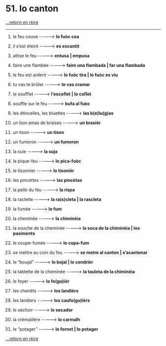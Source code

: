 # 51. lo canton

[...retorn en rèire](../sommaire.md)

---

1. le feu couve -----> **lo fuòc coa**

2. il s’est éteint -----> **es escantit**

3. attise le feu -----> **entusa | empusa**

4. faire une flambée -----> **faire una flambada | far una flambada**

5. le feu est ardent -----> **lo fuòc tira | lo fuòc es viu**

6. tu vas te brûler -----> **te vas cramar**

7. le soufflet -----> **l’escoflet | lo coflet**

8. souffle sur le feu -----> **bufa al fuòc**

9. les étincelles, les bluettes -----> **las b(e)lu(g)as**

10. un bon amas de braises -----> **un brasièr**

11. un tison -----> **un tison**

12. un fumeron -----> **un fumeron**

13. la suie -----> **la suja**

14. le pique-feu -----> **lo pica-fuòc**

15. le tisonnier -----> **lo tisonièr**

16. les pincettes -----> **las pincètas**

17. la pelle du feu -----> **la rispa**

18. la raclette -----> **la ra(s)cleta | la rascleta**

19. la fumée -----> **lo fum**

20. la cheminée -----> **la chiminèia**

21. la souche de la cheminée -----> **la soca de la chiminèia | los pasiments**

22. le coupe-fumée -----> **lo copa-fum**

23. se mettre au coin du feu -----> **se metre al canton | s’acantonar**

24. le “boujal” -----> **lo bojal | lo cendrièr**

25. la tablette de  la cheminée -----> **la tauleta de la chiminèia**

26. le foyer -----> **lo fo(gu)ièr**

27. les chenêts -----> **los landièrs**

28. les landiers -----> **los caufo(gu)ièrs**

29. le séchoir -----> **lo secador**

30. la crémaillère -----> **lo carmalh**

31. le “potager” -----> **lo fornet | lo potager**

[...retorn en rèire](../sommaire.md)
